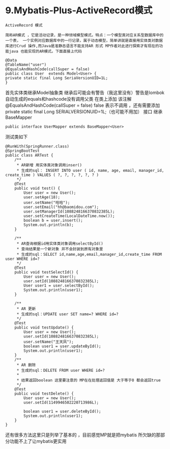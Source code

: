 # 9.Mybatis-Plus-ActiveRecord模式

`ActiveRecord 模式`

`简称AR模式 ，它是活动记录，是一种领域模型模式。特点：一个模型类对应关系型数据库中的一个表， 一个实例对应数据库中的一行记录，属于动态模型，简单讲就是直接用实体类对数据库进行Crud 操作,而Java是准静态语言不能支持AR 形式 MP作者对此进行探索才有现在的功能java 也能实现的AR模式。下面直接上代码`

```text
@Data
@TableName("user")
@EqualsAndHashCode(callSuper = false)
public class User  extends Model<User> {
private static final Long SeriaVersionUID=1L;
}
```

首先实体类继承Model抽象类 继承后可能会有警告（我这里没有）警告是lombok自动生成的equals和hashcode没有调用父类 在类上添加 该注解@EqualsAndHashCode\(callSuper = false\) false 表示不调用 ，还有需要添加 private static final Long SERIALVERSIONUID=1L;（也可能不用加） 接口 继承BaseMapper

```text
public interface UserMapper extends BaseMapper<User>
```

测试类如下

```text
@RunWith(SpringRunner.class)
@SpringBootTest
public class ARTest {
    /**
     * AR新增 用实体类对象调用inser()
     * 生成的sql： INSERT INTO user ( id, name, age, email, manager_id, create_time ) VALUES ( ?, ?, ?, ?, ?, ? )
     */
    @Test
    public void test() {
        User user = new User();
        user.setAge(18);
        user.setName("哈哈");
        user.setEmail("hh@baomidou.com");
        user.setManagerId(1088248166370832385L);
        user.setCreateTime(LocalDateTime.now());
        boolean b = user.insert();
        System.out.println(b);
    }

    /**
     * AR查询根据id用实体类对象调用selectById()
     * 查询结果是一个新对象 并不会封装到原有对象里
     * 生成的sql：SELECT id,name,age,email,manager_id,create_time FROM user WHERE id=?
     */
    @Test
    public void testSelectId() {
        User user = new User();
        user.setId(1088248166370832385L);
        User user1 = user.selectById();
        System.out.println(user1);
    }

    /**
     * AR 更新
     * 生成的sql：UPDATE user SET name=? WHERE id=?
     */
    @Test
    public void testUpdate() {
        User user = new User();
        user.setId(1088248166370832385L);
        user.setName("王天凤");
        boolean user1 = user.updateById();
        System.out.println(user1);
    }
    /**
     * AR 删除
     * 生成的sql：DELETE FROM user WHERE id=?
     * 
     * 结果返回boolean 这里要注意的 MP在在处理返回值是 大于等于0 都会返回true
     */
    @Test
    public void testDelete() {
        User user = new User();
        user.setId(1149946502220713986L);

        boolean user1 = user.deleteById();
        System.out.println(user1);
    }
}
```

还有很多方法这里只是列举了基本的 ，目前感觉MP就是把mybatis 所欠缺的那部分功能不上了让mybatis更实用

